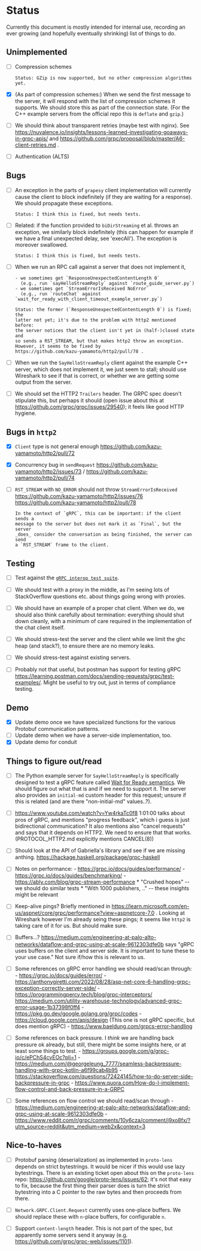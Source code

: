 # Status

Currently this document is mostly intended for internal use, recording an
ever growing (and hopefully eventually shrinking) list of things to do.

## Unimplemented

- [ ] Compression schemes

      Status: GZip is now supported, but no other compression algorithms yet.

- [X] (As part of compression schemes:) When we send the first message to the
      server, it will respond with the list of compression schemes it supports.
      We should store this as part of the connection state. (For the C++ example
      servers from the official repo this is `deflate` and `gzip`.)

- [ ] We should think about transparent retries (maybe test with nginx).
      See https://nuvalence.io/insights/lessons-learned-investigating-goaways-in-grpc-apis/
      and https://github.com/grpc/proposal/blob/master/A6-client-retries.md .

- [ ] Authentication (ALTS)

## Bugs

- [ ] An exception in the parts of `grapesy` client implementation will
      currently cause the client to block indefinitely (if they are waiting for
      a response). We should propagate these exceptions.

      Status: I think this is fixed, but needs tests.

- [ ] Related: if the function provided to `biDirStreaming` et al. throws
      an exception, we similarly block indefinitely (this can happen for example
      if we have a final unexpected delay, see 'execAll'). The exception is
      moreover swallowed.

      Status: I think this is fixed, but needs tests.

- [ ] When we run an RPC call against a server that does not implement it,

      - we sometimes get `ResponseUnexpectedContentLength 0`
        (e.g., run `sayHelloStreamReply` against `route_guide_server.py`)
      - we sometimes get `StreamErrorIsReceived NoError`
        (e.g., run `routeChat` against `wait_for_ready_with_client_timeout_example_server.py`)

      Status: the former (`ResponseUnexpectedContentLength 0`) is fixed; the
      latter not yet; it's due to the problem with http2 mentioned before:
      the server notices that the client isn't yet in (half-)closed state and
      so sends a RST_STREAM, but that makes http2 throw an exception.
      However, it seems to be fixed by
      https://github.com/kazu-yamamoto/http2/pull/78 .

- [ ] When we run the `SayHelloStreamReply` client against the example C++
      server, which does not implement it, we just seem to stall; should use
      Wireshark to see if that is correct, or whether we are getting some output
      from the server.

- [ ] We should set the HTTP2 `Trailers` header. The GRPC spec doesn't stipulate
      this, but perhaps it should (open issue about this at
      https://github.com/grpc/grpc/issues/29540); it feels like good HTTP
      hygiene.

## Bugs in `http2`

- [x] `Client` type is not general enough
      https://github.com/kazu-yamamoto/http2/pull/72

- [x] Concurrency bug in `sendRequest`
      https://github.com/kazu-yamamoto/http2/issues/73 /
      https://github.com/kazu-yamamoto/http2/pull/74

- [ ] `RST_STREAM` with `NO_ERROR` should not throw `StreamErrorIsReceived`
      https://github.com/kazu-yamamoto/http2/issues/76
      https://github.com/kazu-yamamoto/http2/pull/78

      In the context of `gRPC`, this can be important: if the client sends a
      message to the server but does not mark it as `Final`, but the server
      _does_ consider the conversation as being finished, the server can send
      a `RST_STREAM` frame to the client.

## Testing

- [ ] Test against the
      [`gRPC interop test suite`](https://github.com/grpc/grpc/blob/master/doc/interop-test-descriptions.md).

- [ ] We should test with a proxy in the middle, as I'm seeing lots of
      StackOverflow questions etc. about things going wrong with proxies.

- [ ] We should have an example of a proper chat client. When we do, we should
      also think carefully about termination: everything should shut down
      cleanly, with a minimum of care required in the implementation of the
      chat client itself.

- [ ] We should stress-test the server and the client while we limit the ghc
      heap (and stack?), to ensure there are no memory leaks.

- [ ] We should stress-test against existing servers.

- [ ] Probably not that useful, but postman has support for testing gRPC
      https://learning.postman.com/docs/sending-requests/grpc/test-examples/.
      Might be useful to try out, just in terms of compliance testing.

## Demo

- [X] Update demo once we have specialized functions for the various
      Protobuf communication patterns.
- [ ] Update demo when we have a server-side implementation, too.
- [X] Update demo for conduit

## Things to figure out/read

- [ ] The Python example server for `SayHelloStreamReply`
      is specifically designed to test a gRPC feature called
      [Wait for Ready semantics](https://github.com/grpc/grpc/blob/master/doc/wait-for-ready.md).
      We should figure out what that is and if we need to support it.
      The server also provides an `initial-md` custom header for this request;
      unsure if this is related (and are there "non-initial-md" values..?).

- [ ] https://www.youtube.com/watch?v=Yw4rkaTc0f8 1:01:00 talks about pros of
      gRPC, and mentions "progress feedback", which i guess is just
      bidirectional communication? It also mentions also "cancel requests" and
      says that it depends on HTTP2. We need to ensure that that works.
      (PROTOCOL_HTTP2.md explicitly mentions CANCEL(8))

- [ ] Should look at the API of Gabriella's library and see if we are missing
      anthing. https://hackage.haskell.org/package/grpc-haskell

- [ ] Notes on performance:
      - https://grpc.io/docs/guides/performance/
      - https://grpc.io/docs/guides/benchmarking/
      - https://ably.com/blog/grpc-stream-performance
        * "Crushed hopes" -- we should do similar tests
        * "With 1000 publishers, .." -- these insights might be relevant

- [ ] Keep-alive pings?
      Briefly mentioned in https://learn.microsoft.com/en-us/aspnet/core/grpc/performance?view=aspnetcore-7.0 .
      Looking at Wireshark however I'm already seing these pings; it seems
      like `http2` is taking care of it for us. But should make sure.

- [ ] Buffers...?
      https://medium.com/engineering-at-palo-alto-networks/dataflow-and-grpc-using-at-scale-9612303dfe0b
      says "gRPC uses buffers on the client and server side. It is important to
      tune these to your use case." Not sure if/how this is relevant to us.

- [ ] Some references on gRPC error handling we should read/scan through:
      - https://grpc.io/docs/guides/error/
      - https://anthonygiretti.com/2022/08/28/asp-net-core-6-handling-grpc-exception-correctly-server-side/
      - https://programmingpercy.tech/blog/grpc-interceptors/
  https://medium.com/utility-warehouse-technology/advanced-grpc-error-usage-1b37398f0ff4
      - https://pkg.go.dev/google.golang.org/grpc/codes
      - https://cloud.google.com/apis/design
        (This one is not gRPC specific, but does mention gRPC)
      - https://www.baeldung.com/grpcs-error-handling

- [ ] Some references on back pressure.
      I _think_ we are handling back pressure ok already, but still, there
      might be some insights here, or at least some things to test.
      - https://groups.google.com/g/grpc-io/c/ePChS4cyEOc?pli=1
      - https://medium.com/@georgeleung_7777/seamless-backpressure-handling-with-grpc-kotlin-a6f99cab4b95
      - https://stackoverflow.com/questions/72424145/how-to-do-server-side-backpressure-in-grpc
      - https://www.quora.com/How-do-I-implement-flow-control-and-back-pressure-in-a-GRPC

- [ ] Some references on flow control we should read/scan through
      - https://medium.com/engineering-at-palo-alto-networks/dataflow-and-grpc-using-at-scale-9612303dfe0b
      - https://www.reddit.com/r/grpc/comments/10y6cza/comment/j9xo8fx/?utm_source=reddit&utm_medium=web2x&context=3

## Nice-to-haves

- [ ] Protobuf parsing (deserialization) as implemented in `proto-lens`
      depends on strict bytestrings. It would be nicer if this would use
      lazy bytestrings. There is an existing ticket open about this
      on the `proto-lens` repo: https://github.com/google/proto-lens/issues/62;
      it's not that easy to fix, because the first thing their parser does is
      turn the strict bytestring into a C pointer to the raw bytes and then
      proceeds from there.

- [ ] `Network.GRPC.Client.Request` currently uses one-place buffers. We should
      replace these with `n`-place buffers, for configurable `n`.

- [ ] Support `content-length` header. This is not part of the spec, but
      apparently some servers send it anyway
      (e.g. https://github.com/grpc/grpc-web/issues/1101).